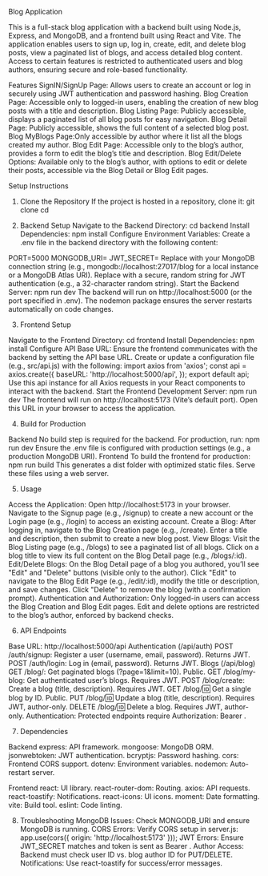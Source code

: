 Blog Application

This is a full-stack blog application with a backend built using Node.js, Express, and MongoDB, and a frontend built using React and Vite. The application enables users to sign up, log in, create, edit, and delete blog posts, view a paginated list of blogs, and access detailed blog content. Access to certain features is restricted to authenticated users and blog authors, ensuring secure and role-based functionality.

Features
SignIN/SignUp Page: Allows users to create an account or log in securely using JWT authentication and password hashing.
Blog Creation Page: Accessible only to logged-in users, enabling the creation of new blog posts with a title and description.
Blog Listing Page: Publicly accessible, displays a paginated list of all blog posts for easy navigation.
Blog Detail Page: Publicly accessible, shows the full content of a selected blog post.
Blog MyBlogs Page:Only accessible by author where it list all the blogs created my author.
Blog Edit Page: Accessible only to the blog’s author, provides a form to edit the blog’s title and description.
Blog Edit/Delete Options: Available only to the blog’s author, with options to edit or delete their posts, accessible via the Blog Detail or Blog Edit pages.

Setup Instructions

1. Clone the Repository
If the project is hosted in a repository, clone it:
git clone <repository-url>
cd <repository-name>

2. Backend Setup
Navigate to the Backend Directory:
cd backend
Install Dependencies:
npm install
Configure Environment Variables:
Create a .env file in the backend directory with the following content:

PORT=5000
MONGODB_URI=<your-mongodb-connection-string>
JWT_SECRET=<your-jwt-secret-key>
Replace <your-mongodb-connection-string> with your MongoDB connection string (e.g., mongodb://localhost:27017/blog for a local instance or a MongoDB Atlas URI).
Replace <your-jwt-secret-key> with a secure, random string for JWT authentication (e.g., a 32-character random string).
Start the Backend Server:
npm run dev
The backend will run on http://localhost:5000 (or the port specified in .env). The nodemon package ensures the server restarts automatically on code changes.

3. Frontend Setup

Navigate to the Frontend Directory:
cd frontend
Install Dependencies:
npm install
Configure API Base URL:
Ensure the frontend communicates with the backend by setting the API base URL. Create or update a configuration file (e.g., src/api.js) with the following:
import axios from 'axios';
const api = axios.create({
  baseURL: 'http://localhost:5000/api',
});
export default api;
Use this api instance for all Axios requests in your React components to interact with the backend.
Start the Frontend Development Server:
npm run dev
The frontend will run on http://localhost:5173 (Vite’s default port). Open this URL in your browser to access the application.

4. Build for Production

Backend
No build step is required for the backend. For production, run:
npm run dev
Ensure the .env file is configured with production settings (e.g., a production MongoDB URI).
Frontend
To build the frontend for production:
npm run build
This generates a dist folder with optimized static files. Serve these files using a web server.

5. Usage

Access the Application:
Open http://localhost:5173 in your browser.
Navigate to the Signup page (e.g., /signup) to create a new account or the Login page (e.g., /login) to access an existing account.
Create a Blog:
After logging in, navigate to the Blog Creation page (e.g., /create).
Enter a title and description, then submit to create a new blog post.
View Blogs:
Visit the Blog Listing page (e.g., /blogs) to see a paginated list of all blogs.
Click on a blog title to view its full content on the Blog Detail page (e.g., /blogs/:id).
Edit/Delete Blogs:
On the Blog Detail page of a blog you authored, you’ll see "Edit" and "Delete" buttons (visible only to the author).
Click "Edit" to navigate to the Blog Edit Page (e.g., /edit/:id), modify the title or description, and save changes.
Click "Delete" to remove the blog (with a confirmation prompt).
Authentication and Authorization:
Only logged-in users can access the Blog Creation and Blog Edit pages.
Edit and delete options are restricted to the blog’s author, enforced by backend checks.

6. API Endpoints

Base URL: http://localhost:5000/api
Authentication (/api/auth)
POST /auth/signup: Register a user (username, email, password). Returns JWT.
POST /auth/login: Log in (email, password). Returns JWT.
Blogs (/api/blog)
GET /blog/: Get paginated blogs (?page=1&limit=10). Public.
GET /blog/my-blog: Get authenticated user’s blogs. Requires JWT.
POST /blog/create: Create a blog (title, description). Requires JWT.
GET /blog/:id: Get a single blog by ID. Public.
PUT /blog/:id: Update a blog (title, description). Requires JWT, author-only.
DELETE /blog/:id: Delete a blog. Requires JWT, author-only.
Authentication: Protected endpoints require Authorization: Bearer <token>.

7. Dependencies

Backend
express: API framework.
mongoose: MongoDB ORM.
jsonwebtoken: JWT authentication.
bcryptjs: Password hashing.
cors: Frontend CORS support.
dotenv: Environment variables.
nodemon: Auto-restart server.

Frontend
react: UI library.
react-router-dom: Routing.
axios: API requests.
react-toastify: Notifications.
react-icons: UI icons.
moment: Date formatting.
vite: Build tool.
eslint: Code linting.

8. Troubleshooting
MongoDB Issues: Check MONGODB_URI and ensure MongoDB is running.
CORS Errors: Verify CORS setup in server.js:
app.use(cors({ origin: 'http://localhost:5173' }));
JWT Errors: Ensure JWT_SECRET matches and token is sent as Bearer <token>.
Author Access: Backend must check user ID vs. blog author ID for PUT/DELETE.
Notifications: Use react-toastify for success/error messages.